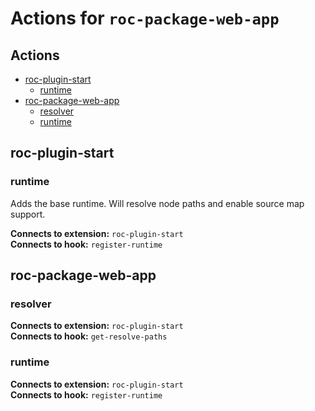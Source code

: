 # Actions for `roc-package-web-app`

## Actions
* [roc-plugin-start](#roc-plugin-start)
  * [runtime](#runtime)
* [roc-package-web-app](#roc-package-web-app)
  * [resolver](#resolver)
  * [runtime](#runtime)

## roc-plugin-start

### runtime

Adds the base runtime. Will resolve node paths and enable source map support.

__Connects to extension:__ `roc-plugin-start`  
__Connects to hook:__ `register-runtime`  

## roc-package-web-app

### resolver

__Connects to extension:__ `roc-plugin-start`  
__Connects to hook:__ `get-resolve-paths`  

### runtime

__Connects to extension:__ `roc-plugin-start`  
__Connects to hook:__ `register-runtime`  
